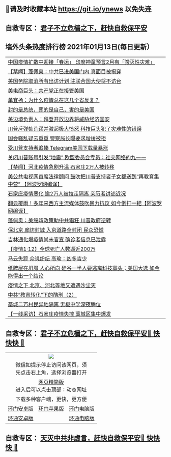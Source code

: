 ## 📩请及时收藏本站 https://git.io/ynews 以免失连</a>
## 自救专区： [君子不立危樯之下，赶快自救保平安 ](https://github.com/pwgy/td/blob/master/README.md)

## 墙外头条热度排行榜 2021年01月13日(每日更新）

 <table>
<tr><td colspan="2" align="left"><a href="https://pphkhsox.zggfd.cyou/?name=c1266155&key=pzykfwejorbvjhqc&from=gy2">中国疫情扩散中迎接「春运」 印度神童预言2月有「毁灭性灾难」</a></td></tr>
<tr><td colspan="2" align="left"><a href="https://pphkhsox.zggfd.cyou/?name=c1266105&key=pzykfwejorbvjhqc&from=gy2">【禁闻】蓬佩奥：中共已进美国门内 真面目被揭穿</a></td></tr>
<tr><td colspan="2" align="left"><a href="https://pphkhsox.zggfd.cyou/?name=c1266151&key=pzykfwejorbvjhqc&from=gy2">美国务院取消所有出访计划 驻联合国大使将不访台</a></td></tr>
<tr><td colspan="2" align="left"><a href="https://pphkhsox.zggfd.cyou/?name=c1266189&key=pzykfwejorbvjhqc&from=gy2">美电商巨头：共产党正在接管美国</a></td></tr>
<tr><td colspan="2" align="left"><a href="https://pphkhsox.zggfd.cyou/?name=c1266119&key=pzykfwejorbvjhqc&from=gy2">单宜扬：为什么疫情总在这几个省反复？</a></td></tr>
<tr><td colspan="2" align="left"><a href="https://pphkhsox.zggfd.cyou/?name=c1266167&key=pzykfwejorbvjhqc&from=gy2">封的是总统，葬的是自己，害的是美国</a></td></tr>
<tr><td colspan="2" align="left"><a href="https://pphkhsox.zggfd.cyou/?name=c1266181&key=pzykfwejorbvjhqc&from=gy2">美边境负责人：拜登开放边界将威胁经济国安</a></td></tr>
<tr><td colspan="2" align="left"><a href="https://pphkhsox.zggfd.cyou/?name=c1266142&key=pzykfwejorbvjhqc&from=gy2">川普斥弹劾荒谬并激起极大愤怒 科技巨头犯了灾难性的错误</a></td></tr>
<tr><td colspan="2" align="left"><a href="https://pphkhsox.zggfd.cyou/?name=c1266179&key=pzykfwejorbvjhqc&from=gy2">国会骚乱疑云重重 警察局长曝要求增援被拒</a></td></tr>
<tr><td colspan="2" align="left"><a href="https://pphkhsox.zggfd.cyou/?name=c1266161&key=pzykfwejorbvjhqc&from=gy2">受川普支持者追捧 Telegram美国下载量暴涨</a></td></tr>
<tr><td colspan="2" align="left"><a href="https://pphkhsox.zggfd.cyou/?name=c1266108&key=pzykfwejorbvjhqc&from=gy2">关闭川普账号引发“地震” 欧盟委员会专员：社交网络的九一一</a></td></tr>
<tr><td colspan="2" align="left"><a href="https://pphkhsox.zggfd.cyou/?name=c1266103&key=pzykfwejorbvjhqc&from=gy2">【禁闻】河北疫情急剧升温 石家庄2万人被转移</a></td></tr>
<tr><td colspan="2" align="left"><a href="https://pphkhsox.zggfd.cyou/?name=c1266131&key=pzykfwejorbvjhqc&from=gy2">美公共电视网首席法律顾问 鼓吹把川普支持者子女都送到“再教育集中营” 【阿波罗网编译】</a></td></tr>
<tr><td colspan="2" align="left"><a href="https://pphkhsox.zggfd.cyou/?name=c1266177&key=pzykfwejorbvjhqc&from=gy2">石家庄疫情恶化 逾2万人被拉走隔离 亲历者讲述近况</a></td></tr>
<tr><td colspan="2" align="left"><a href="https://pphkhsox.zggfd.cyou/?name=c1266096&key=pzykfwejorbvjhqc&from=gy2">翻云覆雨！多年来西方主流媒体鼓吹暴力抗议 如今倒打一耙【阿波罗网编译】</a></td></tr>
<tr><td colspan="2" align="left"><a href="https://pphkhsox.zggfd.cyou/?name=c1266159&key=pzykfwejorbvjhqc&from=gy2">蓬佩奥：美绥靖政策助中共猖狂 川普政府逆转</a></td></tr>
<tr><td colspan="2" align="left"><a href="https://pphkhsox.zggfd.cyou/?name=c1266164&key=pzykfwejorbvjhqc&from=gy2">保北京 廊坊封城 入京道路全封闭 民众恐慌</a></td></tr>
<tr><td colspan="2" align="left"><a href="https://pphkhsox.zggfd.cyou/?name=c1266158&key=pzykfwejorbvjhqc&from=gy2">吉林通化爆疫情尚未官宣 确诊者信息已泄露</a></td></tr>
<tr><td colspan="2" align="left"><a href="https://pphkhsox.zggfd.cyou/?name=c1265997&key=pzykfwejorbvjhqc&from=gy2">【疫情1·12】全球死亡人数逼近200万</a></td></tr>
<tr><td colspan="2" align="left"><a href="https://pphkhsox.zggfd.cyou/?name=c1266148&key=pzykfwejorbvjhqc&from=gy2">马云失踪 众说纷纭 高瑜：凶多吉少</a></td></tr>
<tr><td colspan="2" align="left"><a href="https://pphkhsox.zggfd.cyou/?name=c1266154&key=pzykfwejorbvjhqc&from=gy2">纸牌屋在坍塌 人心所向 硅谷一半人要逃离科技寡头；美国大选 如今能得出一个结论</a></td></tr>
<tr><td colspan="2" align="left"><a href="https://pphkhsox.zggfd.cyou/?name=c1266102&key=pzykfwejorbvjhqc&from=gy2">疫情之下 北京、河北等地又遭遇沙尘天</a></td></tr>
<tr><td colspan="2" align="left"><a href="https://pphkhsox.zggfd.cyou/?name=c1266170&key=pzykfwejorbvjhqc&from=gy2">中共“教育转化”下的酷刑（2）</a></td></tr>
<tr><td colspan="2" align="left"><a href="https://pphkhsox.zggfd.cyou/?name=c1266197&key=pzykfwejorbvjhqc&from=gy2">藁城二万村民异地隔离 无极中学深夜腾位</a></td></tr>
<tr><td colspan="2" align="left"><a href="https://pphkhsox.zggfd.cyou/?name=c1266136&key=pzykfwejorbvjhqc&from=gy2">【一线采访】石家庄疫情失控 藁城区集中爆发</a></td></tr>

</table>

 ## 自救专区： [君子不立危樯之下，赶快自救保平安🍎 快快快 📩](https://github.com/pwgy/td/blob/master/README.md)
 
<table>
  <tr>
    <td colspan="3" align="center"><img src="https://cdn.jsdelivr.net/gh/opipe/up/oGate65.jpg"/></td>
  </tr>
  <tr>
    <td colspan="3" align="center">微信如提示停止访问该网页，须<br/>先点击右上角，选择浏览器打开</td>
  <tr>
  <tr>
    <td colspan="3" align="center"><a href="https://gitcdn.xyz/cdn/otiny/up/master/show005.htm">网页精简版</a><br/>进入后可以点击顶部：动态网址</td>
  </tr>
  <tr>
    <td colspan="3" align="center">下载多种客户端，更快，更方便</td>
  <tr>
  <tr>
    <td align="center"><a href="https://cdn.jsdelivr.net/gh/opipe/up/oGatea.apk">环门安卓版</a></td>
    <td align="center"><a href="https://x.co/odisk">环门苹果版</a></td>
    <td align="center"><a href="https://cdn.jsdelivr.net/gh/opipe/up/oGate.zip">环门电脑版</a></td>
  </tr>
  <tr>
    <td align="center"><a href="https://cdn.jsdelivr.net/gh/opipe/up/oPipe.apk">环通安卓版</a></td>
    <td align="center"></td>
    <td align="center"><a href="https://raw.githubusercontent.com/opipe/up/master/oPipe.zip">环通电脑版</a></td>
  </tr>
  
</table>


 ## 自救专区： [天灭中共非虚言，赶快自救保平安🍎 快快快 📩](https://github.com/pwgy/td/blob/master/README.md)
